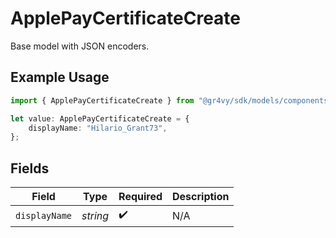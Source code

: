 # ApplePayCertificateCreate

Base model with JSON encoders.

## Example Usage

```typescript
import { ApplePayCertificateCreate } from "@gr4vy/sdk/models/components";

let value: ApplePayCertificateCreate = {
    displayName: "Hilario_Grant73",
};
```

## Fields

| Field              | Type               | Required           | Description        |
| ------------------ | ------------------ | ------------------ | ------------------ |
| `displayName`      | *string*           | :heavy_check_mark: | N/A                |